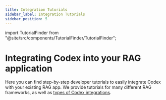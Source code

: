 ```yaml
---
title: Integration Tutorials
sidebar_label: Integration Tutorials
sidebar_position: 5
---
```


import TutorialFinder from "@site/src/components/TutorialFinder/TutorialFinder";

# Integrating Codex into your RAG application

Here you can find step-by-step developer tutorials to easily integrate Codex with your existing RAG app.
We provide tutorials for many different RAG frameworks, as well as [types of Codex integrations](/codex/concepts/integrations/).

<div className="cl-design-system flex flex-col min-h-[calc(100vh-140px)] justify-between">
<div className="flex flex-col gap-13">
<TutorialFinder decisionTree={
    {
        "questions": {
            "rag": {
                "title": "Select your RAG framework",
                "placeholder": "RAG framework"
            },
            "integration": {
                "title": "Select an integration style",
                "description": "There are multiple [ways to integrate](/codex/concepts/integrations) Codex depending on your current RAG setup.",
                "placeholder": "Integration style"
            }
        },
        "tree": {
            "question": "rag",
            "options": [
                {
                    "value": "OpenAI Assistants",
                    "next": {
                        "question": "integration",
                        "options": [
                            {
                                "value": "Backup (recommended)",
                                "contents": "[Guide: Codex as a Backup with OpenAI Assistants](/codex/tutorials/openai/OpenAIAssistants_CodexAsBackup/)"
                            },
                        ]
                    }
                },
                {
                    "value": "AWS Knowledge Bases",
                    "next": {
                        "question": "integration",
                        "options": [
                            {
                                "value": "Backup (recommended)",
                                "contents": "[Guide: Codex as a Backup with AWS Knowledge Bases](/codex/tutorials/aws/AWSBedrock_CodexAsBackup/)"
                            },
                        ]
                    }
                },
                {
                    "value": "Other RAG Frameworks",
                    "next": {
                        "question": "integration",
                        "options": [
                            {
                                "value": "Backup (recommended)",
                                "contents": "[Guide: Codex as a Backup with any RAG framework](/codex/tutorials/other_rag_frameworks/validator/)"
                            },
                        ]
                    }
                }
            ]
        }
    }
} />
</div>
</div>
